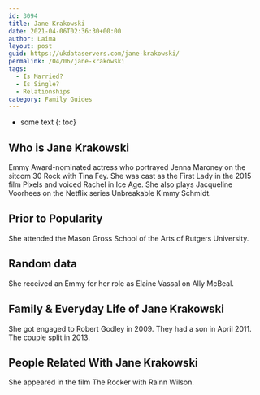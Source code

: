 ```yaml
---
id: 3094
title: Jane Krakowski
date: 2021-04-06T02:36:30+00:00
author: Laima
layout: post
guid: https://ukdataservers.com/jane-krakowski/
permalink: /04/06/jane-krakowski
tags:
  - Is Married?
  - Is Single?
  - Relationships
category: Family Guides
---
```


* some text
{: toc}


## Who is Jane Krakowski
                  
                  
                  
Emmy Award-nominated actress who portrayed Jenna Maroney on the sitcom 30 Rock with Tina Fey. She was cast as the First Lady in the 2015 film Pixels and voiced Rachel in Ice Age. She also plays Jacqueline Voorhees on the Netflix series Unbreakable Kimmy Schmidt.
                  
              
            
              
            
                
                
                
## Prior to Popularity
                  
                  
                  
She attended the Mason Gross School of the Arts of Rutgers University.
                  
              
            
              
            
                
                
                
## Random data
                  
                  
                  
She received an Emmy for her role as Elaine Vassal on Ally McBeal.
                  
              
            
              
            
                
                
                
## Family & Everyday Life of Jane Krakowski
                  
                  
                  
She got engaged to Robert Godley in 2009. They had a son in April 2011. The couple split in 2013.
                  
              
            
              
            
                
                
                
## People Related With Jane Krakowski
                  
                  
                  
She appeared in the film The Rocker with Rainn Wilson.
                  
              
            
              
            
                
              
            
              
              
            
            
              
            
          
          
          